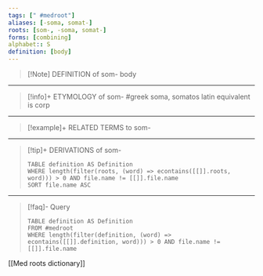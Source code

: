 ```yaml
---
tags: [" #medroot"]
aliases: [-soma, somat-]
roots: [som-, -soma, somat-]
forms: [combining]
alphabet:: S
definition: [body]
---
```

>[!Note] DEFINITION of som-
>body
_____
>[!info]+ ETYMOLOGY of som-
>#greek soma, somatos
>latin equivalent is corp
_____
>[!example]+ RELATED TERMS to som-
>
_____
>[!tip]+ DERIVATIONS of som-
>```dataview
>TABLE definition AS Definition 
>WHERE length(filter(roots, (word) => econtains([[]].roots, word))) > 0 AND file.name != [[]].file.name
>SORT file.name ASC
>```
___
>[!faq]- Query
>```dataview
>TABLE definition AS Definition
>FROM #medroot
>WHERE length(filter(definition, (word) => econtains([[]].definition, word))) > 0 AND file.name != [[]].file.name
>```

[[Med roots dictionary]]